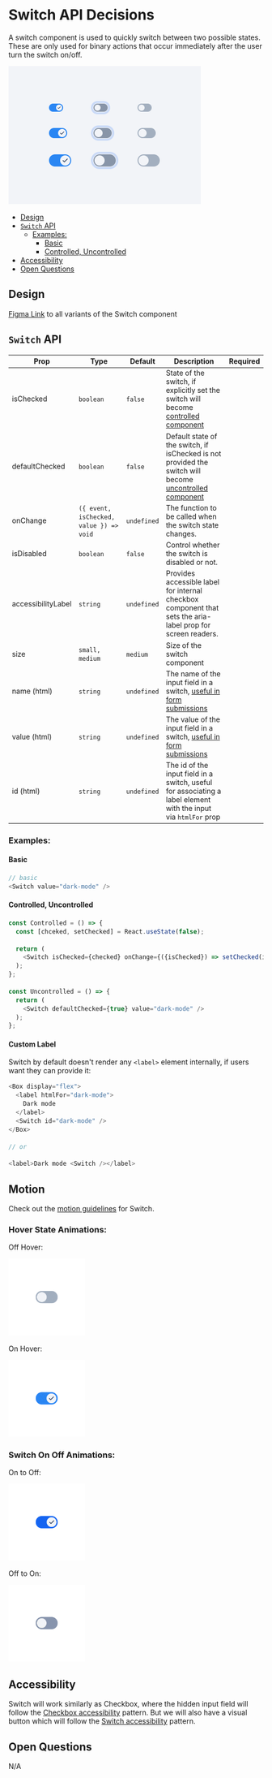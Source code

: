 # Switch API Decisions <!-- omit in toc -->

A switch component is used to quickly switch between two possible states. These are only used for binary actions that occur immediately after the user turn the switch on/off.

<img src="./switch-thumbnail.png" width="380" alt="" />

- [Design](#design)
- [`Switch` API](#switch-api)
  - [Examples:](#examples)
    - [Basic](#basic)
    - [Controlled, Uncontrolled](#controlled-uncontrolled)
- [Accessibility](#accessibility)
- [Open Questions](#open-questions)

## Design

[Figma Link](https://www.figma.com/file/jubmQL9Z8V7881ayUD95ps/Blade---Payment-Light?node-id=31366-831710&t=qzTLJeIDluL4Ps23-0) to all variants of the Switch component


## `Switch` API

| Prop       | Type              | Default     | Description                 | Required |
| ---------- | ----------------- | ----------- | --------------------------- | -------- |
| isChecked | `boolean` | `false` | State of the switch, if explicitly set the switch will become [controlled component](https://reactjs.org/docs/forms.html#controlled-components) |        |
| defaultChecked | `boolean` | `false` | Default state of the switch, if isChecked is not provided the switch will become [uncontrolled component](https://reactjs.org/docs/uncontrolled-components.html) |        |
| onChange | `({ event, isChecked, value }) => void` | `undefined` | The function to be called when the switch state changes. |        |
| isDisabled | `boolean` | `false` | Control whether the switch is disabled or not. |        |
| accessibilityLabel | `string` | `undefined` | Provides accessible label for internal checkbox component that sets the aria-label prop for screen readers. |        |
| size | `small, medium` | `medium` | Size of the switch component |        |
| name (html) | `string` | `undefined` | The name of the input field in a switch, [useful in form submissions](https://developer.mozilla.org/en-US/docs/Web/HTML/Element/input#name) |        |
| value (html) | `string` | `undefined` | The value of the input field in a switch, [useful in form submissions](https://developer.mozilla.org/en-US/docs/Web/HTML/Element/input/checkbox#value) |        |
| id (html) | `string` | `undefined` | The id of the input field in a switch, useful for associating a label element with the input via `htmlFor` prop |        |

### Examples:

#### Basic

```js
// basic
<Switch value="dark-mode" />
```

#### Controlled, Uncontrolled

```js
const Controlled = () => {
  const [chceked, setChecked] = React.useState(false);

  return (
    <Switch isChecked={checked} onChange={({isChecked}) => setChecked(isChecked)} value="dark-mode" />
  );
};

const Uncontrolled = () => {
  return (
    <Switch defaultChecked={true} value="dark-mode" />
  );
};
```

#### Custom Label

Switch by default doesn't render any `<label>` element internally, if users want they can provide it: 

```js
<Box display="flex">
  <label htmlFor="dark-mode">
    Dark mode
  </label>
  <Switch id="dark-mode" />
</Box>

// or

<label>Dark mode <Switch /></label>
```

## Motion

Check out the [motion guidelines](https://www.figma.com/file/jubmQL9Z8V7881ayUD95ps/Blade---Payment-Light?type=design&node-id=32964-635518&t=o6i2iy1dc6Xqv3aP-0) for Switch. 


### Hover State Animations:

Off Hover: 

<img alt="Off Hover Animation" src="./motion/off-hover-state.gif" width="30%"/>

On Hover: 

<img alt="On Hover Animation" src="./motion/on-hover-state.gif" width="30%" />


### Switch On Off Animations:


On to Off: 

<img alt="On to Off Animation" src="./motion/on-to-off.gif" width="30%" />

Off to On: 

<img alt="Off to On Animation" src="./motion/off-to-on.gif" width="30%" />

## Accessibility

Switch will work similarly as Checkbox, where the hidden input field will follow the [Checkbox accessibility](https://www.w3.org/WAI/ARIA/apg/patterns/checkbox/) pattern. But we will also have a visual button which will follow the [Switch accessibility](https://www.w3.org/WAI/ARIA/apg/patterns/switch/) pattern. 

## Open Questions

N/A

